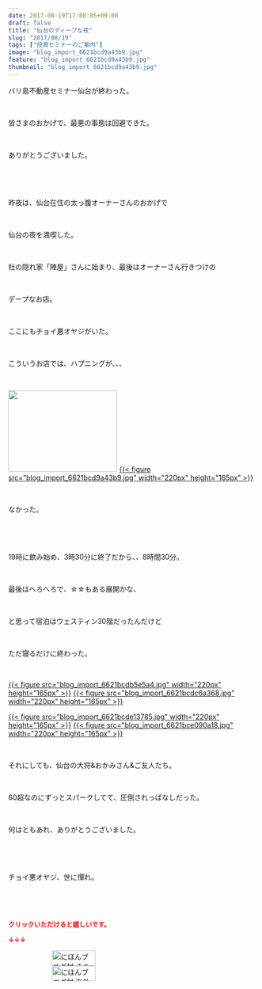 ```yaml
---
date: 2017-08-19T17:08:05+09:00
draft: false
title: "仙台のディープな夜"
slug: "2017/08/19"
tags: ["投資セミナーのご案内"]
image: "blog_import_6621bcd9a43b9.jpg"
feature: "blog_import_6621bcd9a43b9.jpg"
thumbnail: "blog_import_6621bcd9a43b9.jpg"
---
```

<p>バリ島不動産セミナー仙台が終わった。</p><p> </p><p>皆さまのおかげで、最悪の事態は回避できた。</p><p> </p><p>ありがとうございました。</p><p> </p><p> </p><p>昨夜は、仙台在住の太っ腹オーナーさんのおかげで</p><p> </p><p>仙台の夜を満喫した。</p><p> </p><p>杜の隠れ家「陣屋」さんに始まり、最後はオーナーさん行きつけの</p><p> </p><p>デープなお店。</p><p> </p><p>ここにもチョイ悪オヤジがいた。</p><p> </p><p>こういうお店では、ハプニングが、、、</p><p> </p><p><a href="https://stat.ameba.jp/user_images/20170819/17/baliclub/88/d1/j/o4032302414008546508.jpg"><img alt="" height="165" src="https://stat.ameba.jp/user_images/20170819/17/baliclub/88/d1/j/o4032302414008546508.jpg" width="220" class="PhotoSwipeImage" data-entry-id="12302877682" data-image-id="14008546508" data-image-order="1"/></a> <a href="blog_import_6621bcd9a43b9.jpg">{{< figure src="blog_import_6621bcd9a43b9.jpg" width="220px" height="165px" >}}</a></p><p> </p><p>なかった。</p><p> </p><p> </p><p>19時に飲み始め、3時30分に終了だから、、8時間30分。</p><p> </p><p>最後はへろへろで、☆☆もある展開かな、</p><p> </p><p>と思って宿泊はウェスティン30階だったんだけど</p><p> </p><p>ただ寝るだけに終わった。</p><p> </p><p><a href="blog_import_6621bcdb5e5a4.jpg">{{< figure src="blog_import_6621bcdb5e5a4.jpg" width="220px" height="165px" >}}</a> <a href="blog_import_6621bcdc6a368.jpg">{{< figure src="blog_import_6621bcdc6a368.jpg" width="220px" height="165px" >}}</a></p><p><a href="blog_import_6621bcde13785.jpg">{{< figure src="blog_import_6621bcde13785.jpg" width="220px" height="165px" >}}</a> <a href="blog_import_6621bce090a18.jpg">{{< figure src="blog_import_6621bce090a18.jpg" width="220px" height="165px" >}}</a></p><p> </p><p>それにしても、仙台の大将&amp;おかみさん&amp;ご友人たち。</p><p> </p><p>60超なのにずっとスパークしてて、圧倒されっぱなしだった。</p><p> </p><p>何はともあれ、ありがとうございました。</p><p> </p><p> </p><p>チョイ悪オヤジ、世に憚れ。</p><p> </p><p> </p><p><font color="#ff0000" size="2"><strong>クリックいただけると嬉しいです。</strong></font></p><p><font color="#ff0000" size="2"><strong>↓↓↓</strong></font></p><p><a href="ranking.html?p_cid=01260127" id="&amp;blogmura_banner" target="_blank"><img alt="にほんブログ村 その他生活ブログ 不動産投資へ" border="0" height="31" src="data:image/svg+xml;charset=utf-8,%3Csvg%20xmlns%3D%22http%3A%2F%2Fwww.w3.org%2F2000%2Fsvg%22%20title%3D%22Placeholder%20for%20Images%22%20role%3D%22presentation%22%20viewBox%3D%220%200%2088%2031%22%20%2F%3E" width="88" data-src="//life.blogmura.com/hudousantoushi/img/hudousantoushi88_31.gif" style="aspect-ratio: auto 88 / 31;"/><noscript><img alt="にほんブログ村 その他生活ブログ 不動産投資へ" border="0" height="31" src="//life.blogmura.com/hudousantoushi/img/hudousantoushi88_31.gif" width="88"></noscript></a><br/><a href="ranking.html?p_cid=01260127" target="_blank"><img alt="にほんブログ村 海外生活ブログ バリ島情報へ" border="0" height="31" src="data:image/svg+xml;charset=utf-8,%3Csvg%20xmlns%3D%22http%3A%2F%2Fwww.w3.org%2F2000%2Fsvg%22%20title%3D%22Placeholder%20for%20Images%22%20role%3D%22presentation%22%20viewBox%3D%220%200%2088%2031%22%20%2F%3E" width="88" data-src="https://img-proxy.blog-video.jp/images?url=http%3A%2F%2Foverseas.blogmura.com%2Fbali%2Fimg%2Fbali88_31.gif" style="aspect-ratio: auto 88 / 31;"/><noscript><img alt="にほんブログ村 海外生活ブログ バリ島情報へ" border="0" height="31" src="https://img-proxy.blog-video.jp/images?url=http%3A%2F%2Foverseas.blogmura.com%2Fbali%2Fimg%2Fbali88_31.gif" width="88"></noscript></a></p>

